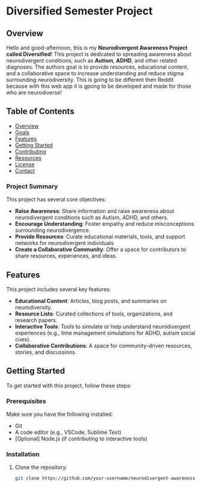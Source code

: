 # Diversified Semester Project

## Overview

Hello and good-afternoon, this is my **Neurodivergent Awareness Project called Diversified**! This project is dedicated to spreading awareness about neurodivergent conditions, such as **Autism**, **ADHD**, and other related diagnoses. The authors goal is to provide resources, educational content, and a collaborative space to increase understanding and reduce stigma surrounding neurodiversity. This is going to be different then Reddit because with this web app it is gpong to be developed and made for those who are neurodiverse!

## Table of Contents

- [Overview](#overview)
- [Goals](#ProjectSummary)
- [Features](#features)
- [Getting Started](#getting-started)
- [Contributing](#contributing)
- [Resources](#resources)
- [License](#license)
- [Contact](#contact)

### Project Summary

This project has several core objectives:

- **Raise Awareness**: Share information and raise awareness about neurodivergent conditions such as Autism, ADHD, and others.
- **Encourage Understanding**: Foster empathy and reduce misconceptions surrounding neurodivergence.
- **Provide Resources**: Curate educational materials, tools, and support networks for neurodivergent individuals
- **Create a Collaborative Community**: Offer a space for contributors to share resources, experiences, and ideas.

## Features

This project includes several key features:

- **Educational Content**: Articles, blog posts, and summaries on neurodiversity.
- **Resource Lists**: Curated collections of tools, organizations, and research papers.
- **Interactive Tools**: Tools to simulate or help understand neurodivergent experiences (e.g., time management simulations for ADHD, autism social cues).
- **Collaborative Contributions**: A space for community-driven resources, stories, and discussions.

## Getting Started

To get started with this project, follow these steps:

### Prerequisites

Make sure you have the following installed:

- Git
- A code editor (e.g., VSCode, Sublime Text)
- [Optional] Node.js (if contributing to interactive tools)

### Installation

1. Clone the repository:
   ```bash
   git clone https://github.com/your-username/neurodivergent-awareness.git
